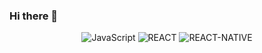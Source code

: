 ### Hi there 👋

<div align=center>

  ![JavaScript](https://img.shields.io/badge/JavaScript-FFFF00.svg?&style=for-the-badge&logo=JavaScript&logoColor=000000)
  ![REACT](https://img.shields.io/badge/React-3178C6.svg?&style=for-the-badge&logo=React&logoColor=FFFFFF)
  ![REACT-NATIVE](https://img.shields.io/badge/-3178C6.svg?&style=for-the-badge&logo=TypeScript&logoColor=000000)
</div>
